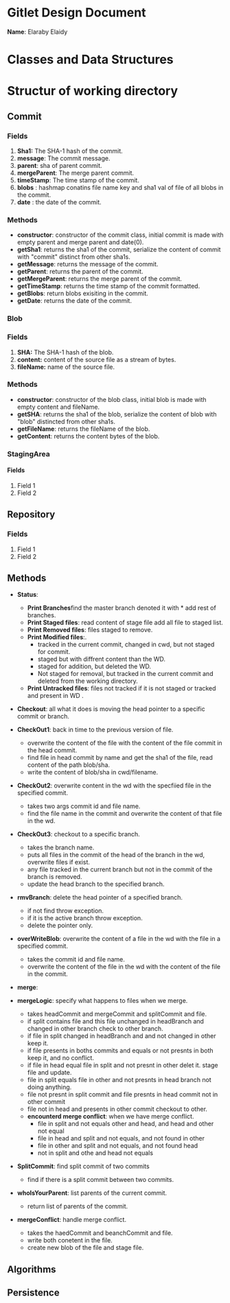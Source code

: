 # Gitlet Design Document



**Name**: Elaraby Elaidy

# Classes and Data Structures

# Structur of working directory 



## Commit

### Fields
1. **Sha1:** The SHA-1 hash of the commit.
2. **message**: The commit message.
3. **parent**: sha of parent commit. 
4. **mergeParent**: The merge parent commit.
5. **timeStamp**: The time stamp of the commit.
6. **blobs** : hashmap conatins file name key and sha1 val of file of all blobs in the commit. 
7. **date** : the date of the commit.

### Methods
- **constructor**: constructor of the commit class, initial commit is made with empty parent and merge parent and date(0).
- **getSha1**: returns the sha1 of the commit, serialize the content of commit with "commit" distinct from other sha1s. 
- **getMessage**: returns the message of the commit.
- **getParent**: returns the parent of the commit.
- **getMergeParent**: returns the merge parent of the commit.
- **getTimeStamp**: returns the time stamp of the commit formatted.
- **getBlobs**: return blobs exisiting in the commit. 
- **getDate**: returns the date of the commit.


### Blob

### Fields

1. **SHA:** The SHA-1 hash of the blob. 
2. **content:** content of the source file as a stream of bytes. 
3. **fileName:** name of the source file.


### Methods
- **constructor**: constructor of the blob class, initial blob is made with empty content and fileName.
- **getSHA**: returns the sha1 of the blob, serialize the content of blob with "blob" distincted from other sha1s. 
- **getFileName**: returns the fileName of the blob. 
- **getContent**: returns the content bytes of the blob.



### StagingArea

#### Fields

1. Field 1
2. Field 2


## Repository

### Fields

1. Field 1
2. Field 2


## Methods
- **Status**: 
    - **Print Branches**find the master branch denoted it with * add rest of branches. 
    - **Print Staged files**: read content of stage file add all file to staged list. 
    - **Print Removed files**: files staged to remove. 
    - **Print Modified files**:. 
        - tracked in the current commit, changed in cwd, but not staged for commit. 
        - staged but with diffrent content than the WD. 
        - staged for addition, but deleted the WD. 
        - Not staged for removal, but tracked in the current commit and deleted from the working directory.  
    - **Print Untracked files**: files not tracked if it is not staged or tracked and present in WD .


- **Checkout**: all what it does is moving the head pointer to a specific commit or branch. 

- **CheckOut1**: back in time to the previous version of file.
    - overwrite the content of the file with the content of the file commit in the head commit. 
    - find file in head commit by name and get the sha1 of the file, read content of the path blob/sha. 
    - write the content of blob/sha in cwd/filename. 

- **CheckOut2**: overwrite content in the wd with the specfiied file in the specified commit.  
    - takes two args commit id and file name.
    - find the file name in the commit and overwrite the content of that file in the wd.
  
- **CheckOut3**: checkout to a specific branch. 
    - takes the branch name.
    - puts all files in the commit of the head of the branch in the wd, overwrite files if exist. 
    - any file tracked in the current branch but not in the commit of the branch is removed.
    - update the head branch to the specified branch. 

- **rmvBranch**: delete the head pointer of a specified branch.
    - if not find throw exception.
    - if it is the active branch throw exception.
    - delete the pointer only.

- **overWriteBlob**: overwrite the content of a file in the wd with the file in a specified commit. 
    - takes the commit id and file name. 
    - overwrite the content of the file in the wd with the content of the file in the commit.

- **merge**: 


- **mergeLogic**: specify what happens to files when we merge.
    - takes headCommit and mergeCommit and splitCommit and file. 
    -  if split contains file and this file unchanged in headBranch and changed in other branch check to other branch. 
    - if file in split changed in headBranch and and not changed in other keep it.
    - if file presents in boths commits and  equals or not presnts in both keep it, and no conflict. 
    - if file in head equal file in split and not presnt in other delet it. stage file and update. 
    - file in split equals file in other and not presnts in head branch not doing anything. 
    - file not presnt in split commit and file presnts in head commit not in other commit 
    - file not in head and presents in other commit checkout to other. 
    -  **encounterd merge conflict**: when we have merge conflict.
        - file in split and not equals other and head, and head and other not equal 
        - file in head and split and not equals, and not found in other 
        - file in other and split and not equals, and not found head
        - not in split and othe and head not equals

- **SplitCommit**: find split commit of two commits 
    -  find if there is a split commit between two commits. 

- **whoIsYourParent**: list parents of the current commit. 
    - return list of parents of the commit.


- **mergeConflict**: handle merge conflict.
    - takes the haedCommit and beanchCommit and file. 
    - write both conetent in the file. 
    - create new blob of the file and stage file. 



## Algorithms

## Persistence
